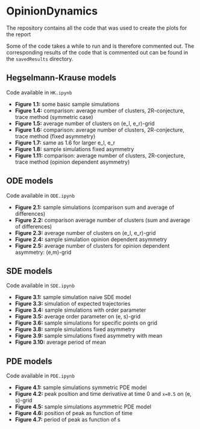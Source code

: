 # OpinionDynamics
The repository contains all the code that was used to create the plots for the report

Some of the code takes a while to run and is therefore commented out. The corresponding results of the code that is commented out can be found in the `savedResults` directory.

## Hegselmann-Krause models
Code available in `HK.ipynb`
- **Figure 1.1:** some basic sample simulations
- **Figure 1.4:** comparison: average number of clusters, 2R-conjecture, trace method (symmetric case)
- **Figure 1.5:** average number of clusters on (e_l, e_r)-grid
- **Figure 1.6:** comparison: average number of clusters, 2R-conjecture, trace method (fixed asymmetry)
- **Figure 1.7:** same as 1.6 for larger e_l, e_r
- **Figure 1.8:** sample simulations fixed asymmetry
- **Figure 1.11:** comparison: average number of clusters, 2R-conjecture, trace method (opinion dependent asymmetry)

## ODE models
Code available in `ODE.ipynb`
- **Figure 2.1:** sample simulations (comparison sum and average of differences)
- **Figure 2.2:** comparison average number of clusters (sum and average of differences)
- **Figure 2.3:** average number of clusters on (e_l, e_r)-grid
- **Figure 2.4:** sample simulation opinion dependent asymmetry
- **Figure 2.5:** average number of clusters for opinion dependent asymmetry: (e,m)-grid

## SDE models
Code available in `SDE.ipynb`
- **Figure 3.1:** sample simulation naive SDE model
- **Figure 3.3:** simulation of expected trajectories
- **Figure 3.4:** sample simulations with order parameter
- **Figure 3.5:** average order parameter on (e, s)-grid
- **Figure 3.6:** sample simulations for specific points on grid
- **Figure 3.8:** sample simulations fixed asymmetry
- **Figure 3.9:** sample simulations fixed asymmetry with mean
- **Figure 3.10:** average period of mean

## PDE models
Code available in `PDE.ipynb`
- **Figure 4.1:** sample simulations symmetric PDE model
- **Figure 4.2:** peak position and time derivative at time 0 and `x=0.5` on (e, s)-grid
- **Figure 4.5:** sample simulations asymmetric PDE model
- **Figure 4.6:** position of peak as function of time
- **Figure 4.7:** period of peak as function of s
